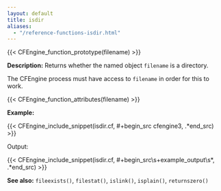```yaml
---
layout: default
title: isdir
aliases:
  - "/reference-functions-isdir.html"
---
```


{{< CFEngine_function_prototype(filename) >}}

**Description:** Returns whether the named object `filename` is a directory.

The CFEngine process must have access to `filename` in order for this to work.

{{< CFEngine_function_attributes(filename) >}}

**Example:**

{{< CFEngine_include_snippet(isdir.cf, #\+begin_src cfengine3, .*end_src) >}}

Output:

{{< CFEngine_include_snippet(isdir.cf, #\+begin_src\s+example_output\s*, .*end_src) >}}

**See also:** `fileexists()`, `filestat()`, `islink()`, `isplain()`, `returnszero()`
